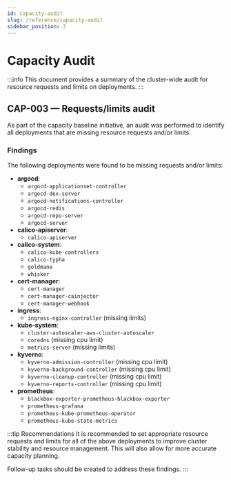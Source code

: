 ```yaml
---
id: capacity-audit
slug: /reference/capacity-audit
sidebar_position: 3
---
```


# Capacity Audit

:::info This document provides a summary of the cluster-wide audit for resource requests and limits on deployments. :::

## CAP-003 — Requests/limits audit

As part of the capacity baseline initiative, an audit was performed to identify all deployments that are missing resource requests and/or limits.

### Findings

The following deployments were found to be missing requests and/or limits:

- **argocd**:
  - `argocd-applicationset-controller`
  - `argocd-dex-server`
  - `argocd-notifications-controller`
  - `argocd-redis`
  - `argocd-repo-server`
  - `argocd-server`
- **calico-apiserver**:
  - `calico-apiserver`
- **calico-system**:
  - `calico-kube-controllers`
  - `calico-typha`
  - `goldmane`
  - `whisker`
- **cert-manager**:
  - `cert-manager`
  - `cert-manager-cainjector`
  - `cert-manager-webhook`
- **ingress**:
  - `ingress-nginx-controller` (missing limits)
- **kube-system**:
  - `cluster-autoscaler-aws-cluster-autoscaler`
  - `coredns` (missing cpu limit)
  - `metrics-server` (missing limits)
- **kyverno**:
  - `kyverno-admission-controller` (missing cpu limit)
  - `kyverno-background-controller` (missing cpu limit)
  - `kyverno-cleanup-controller` (missing cpu limit)
  - `kyverno-reports-controller` (missing cpu limit)
- **prometheus**:
  - `blackbox-exporter-prometheus-blackbox-exporter`
  - `prometheus-grafana`
  - `prometheus-kube-prometheus-operator`
  - `prometheus-kube-state-metrics`

:::tip Recommendations It is recommended to set appropriate resource requests and limits for all of the above deployments to improve cluster stability and resource management. This will also allow for more accurate capacity planning.

Follow-up tasks should be created to address these findings. :::
